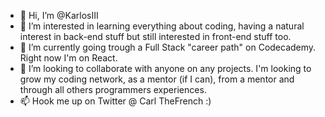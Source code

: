 - 👋 Hi, I’m @KarlosIII
- 👀 I’m interested in learning everything about coding, having a natural interest in back-end stuff but still interested in front-end stuff too.
- 🌱 I’m currently going trough a Full Stack "career path" on Codecademy. Right now I'm on React.
- 💞️ I’m looking to collaborate with anyone on any projects. I'm looking to grow my coding network, as a mentor (if I can), from a mentor and through all others 
programmers experiences.
- 📫 Hook me up on Twitter @ Carl TheFrench :) 

<!---
KarlosIII/KarlosIII is a ✨ special ✨ repository because its `README.md` (this file) appears on your GitHub profile.
You can click the Preview link to take a look at your changes.
--->
